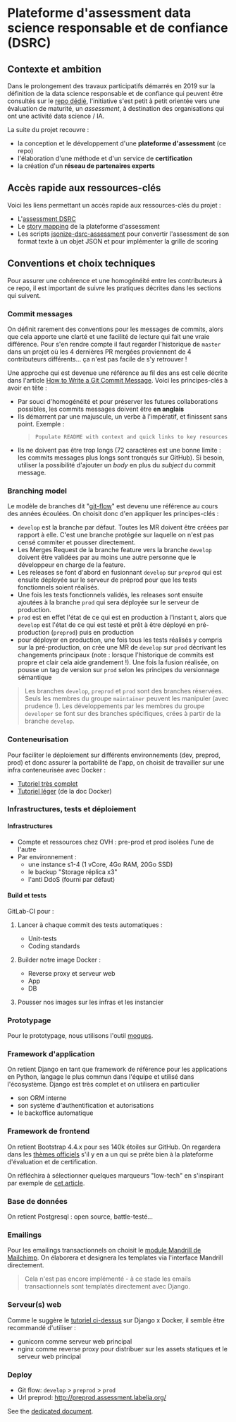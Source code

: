 # Plateforme d'assessment data science responsable et de confiance (DSRC)

## Contexte et ambition

Dans le prolongement des travaux participatifs démarrés en 2019 sur la définition de la data science responsable et de confiance qui peuvent être consultés sur le [repo dédié](https://github.com/LabeliaLabs/referentiel-ds-responsable-confiance), l'initiative s'est petit à petit orientée vers une évaluation de maturité, un _assessment_, à destination des organisations qui ont une activité data science / IA.

La suite du projet recouvre :

- la conception et le développement d'une **plateforme d'assessment** (ce repo)
- l'élaboration d'une méthode et d'un service de **certification**
- la création d'un **réseau de partenaires experts**

## Accès rapide aux ressources-clés

Voici les liens permettant un accès rapide aux ressources-clés du projet :

- L'[assessment DSRC](https://github.com/LabeliaLabs/referentiel-evaluation-dsrc/blob/master/referentiel_evaluation.md)
- Le [story mapping](https://www.featuremap.co/m/ddC0Rj/plateforme-dsrc) de la plateforme d'assessment
- Les scripts [jsonize-dsrc-assessment](https://framagit.org/labelia-labs/jsonize-dsrc-assessment) pour convertir l'assessment de son format texte à un objet JSON et pour implémenter la grille de scoring

## Conventions et choix techniques

Pour assurer une cohérence et une homogénéité entre les contributeurs à ce repo, il est important de suivre les pratiques décrites dans les sections qui suivent.

### Commit messages

On définit rarement des conventions pour les messages de commits, alors que cela apporte une clarté et une facilité de lecture qui fait une vraie différence. Pour s'en rendre compte il faut regarder l'historique de `master` dans un projet où les 4 dernières PR mergées proviennent de 4 contributeurs différents... ça n'est pas facile de s'y retrouver !

Une approche qui est devenue une référence au fil des ans est celle décrite dans l'article [How to Write a Git Commit Message](https://chris.beams.io/posts/git-commit/). Voici les principes-clés à avoir en tête :

- Par souci d'homogénéité et pour préserver les futures collaborations possibles, les commits messages doivent être **en anglais**
- Ils démarrent par une majuscule, un verbe à l'impératif, et finissent sans point. Exemple :
    > `Populate README with context and quick links to key resources`
- Ils ne doivent pas être trop longs (72 caractères est une bonne limite : les commits messages plus longs sont tronqués sur GitHub). Si besoin, utiliser la possibilité d'ajouter un _body_ en plus du _subject_ du commit message.

### Branching model

Le modèle de branches dit "[git-flow](https://nvie.com/posts/a-successful-git-branching-model/)" est devenu une référence au cours des années écoulées. On choisit donc d'en appliquer les principes-clés :

- `develop` est la branche par défaut. Toutes les MR doivent être créées par rapport à elle. C'est une branche protégée sur laquelle on n'est pas censé commiter et pousser directement.
- Les Merges Request de la branche feature vers la branche `develop` doivent être validées par au moins une autre personne que le développeur en charge de la feature.
- Les releases se font d'abord en fusionnant `develop` sur `preprod` qui est ensuite déployée sur le serveur de préprod pour que les tests fonctionnels soient réalisés.
- Une fois les tests fonctionnels validés, les releases sont ensuite ajoutées à la branche `prod` qui sera déployée sur le serveur de production.
- `prod` est en effet l'état de ce qui est en production à l'instant t, alors que `develop` est l'état de ce qui est testé et prêt à être déployé en pré-production (`preprod`) puis en production
- pour déployer en production, une fois tous les tests réalisés y compris sur la pré-production, on crée une MR de `develop` sur `prod` décrivant les changements principaux (note : lorsque l'historique de commits est propre et clair cela aide grandement !). Une fois la fusion réalisée, on pousse un tag de version sur `prod` selon les principes du versionnage sémantique

> Les branches `develop`, `preprod` et `prod` sont des branches réservées. Seuls les membres du groupe `maintainer` peuvent les manipuler (avec prudence !).
> Les développements par les membres du groupe `developer` se font sur des branches spécifiques, crées à partir de la branche `develop`.

### Conteneurisation

Pour faciliter le déploiement sur différents environnements (dev, preprod, prod) et donc assurer la portabilité de l'app, on choisit de travailler sur une infra conteneurisée avec Docker :

- [Tutoriel très complet](https://testdriven.io/blog/dockerizing-django-with-postgres-gunicorn-and-nginx/)
- [Tutoriel léger](https://docs.docker.com/compose/django/) (de la doc Docker)

### Infrastructures, tests et déploiement

#### Infrastructures

- Compte et ressources chez OVH : pre-prod et prod isolées l'une de l'autre
- Par environnement :
  - une instance s1-4 (1 vCore, 4Go RAM, 20Go SSD)
  - le backup "Storage réplica x3"
  - l'anti DdoS (fourni par défaut)

#### Build et tests

GitLab-CI pour :

1. Lancer à chaque commit des tests automatiques :
   - Unit-tests
   - Coding standards

1. Builder notre image Docker :
   - Reverse proxy et serveur web
   - App
   - DB

1. Pousser nos images sur les infras et les instancier

### Prototypage

Pour le prototypage, nous utilisons l'outil [moqups](https://moqups.com/).

### Framework d'application

On retient Django en tant que framework de référence pour les applications en Python, langage le plus commun dans l'équipe et utilisé dans l'écosystème.
Django est très complet et on utilisera en particulier

- son ORM interne
- son système d'authentification et autorisations
- le backoffice automatique

### Framework de frontend

On retient Bootstrap 4.4.x pour ses 140k étoiles sur GitHub. On regardera dans les [thèmes officiels](https://themes.getbootstrap.com/) s'il y en a un qui se prête bien à la plateforme d'évaluation et de certification.

On réfléchira à sélectionner quelques marqueurs "low-tech" en s'inspirant par exemple de [cet article](https://graphism.fr/quel-avenir-pour-les-sites-low-tech/).

### Base de données

On retient Postgresql : open source, battle-testé...

### Emailings

Pour les emailings transactionnels on choisit le [module Mandrill de Mailchimp](https://mailchimp.com/fr/help/mailchimp-vs-mandrill/). On élaborera et designera les templates via l'interface Mandrill directement.

> Cela n'est pas encore implémenté - à ce stade les emails transactionnels sont templatés directement avec Django.

### Serveur(s) web

Comme le suggère le [tutoriel ci-dessus](https://testdriven.io/blog/dockerizing-django-with-postgres-gunicorn-and-nginx/) sur Django x Docker, il semble être recommandé d'utiliser :

- gunicorn comme serveur web principal
- nginx comme reverse proxy pour distribuer sur les assets statiques et le serveur web principal

### Deploy

- Git flow: `develop` > `preprod` > `prod`
- Url preprod: <http://preprod.assessment.labelia.org/>

See the [dedicated document](./README_DEPLOY.md).
